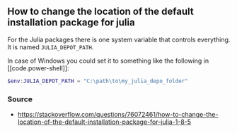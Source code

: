 
## How to change the location of the default installation package for julia

For the Julia packages there is one system variable that controls everything.
It is named `JULIA_DEPOT_PATH`.

In case of Windows you could set it to something like the following in
[[code.power-shell]]:

```powershell
$env:JULIA_DEPOT_PATH = "C:\path\to\my_julia_depo_folder"
```

### Source

* <https://stackoverflow.com/questions/76072461/how-to-change-the-location-of-the-default-installation-package-for-julia-1-8-5>
